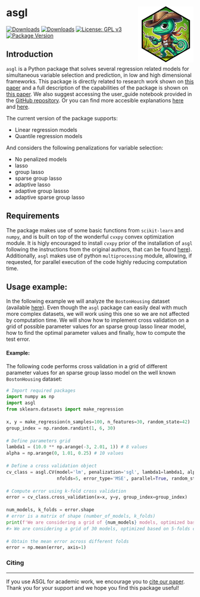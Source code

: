 
<!-- README.md is generated from README.Rmd. Please edit that file -->

# asgl <img src="figures/logo.png" align="right" height="150" alt="funq website" /></a>

[![Downloads](https://pepy.tech/badge/asgl)](https://pepy.tech/project/asgl)
[![Downloads](https://pepy.tech/badge/asgl/month)](https://pepy.tech/project/asgl)
[![License: GPL
v3](https://img.shields.io/badge/License-GPLv3-blue.svg)](https://www.gnu.org/licenses/gpl-3.0)
[![Package
Version](https://img.shields.io/badge/version-1.0.5-blue.svg)](https://cran.r-project.org/package=asgl)

## Introduction

`asgl` is a Python package that solves several regression related models
for simultaneous variable selection and prediction, in low and high
dimensional frameworks. This package is directly related to research
work shown on [this
paper](https://link.springer.com/article/10.1007/s11634-020-00413-8) and
a full description of the capabilities of the package is shown on [this
paper](https://arxiv.org/abs/2111.00472). We also suggest accessing the
user_guide notebook provided in the [GitHub
repository](https://github.com/alvaromc317/asgl). Or you can find more
accesible explanations
[here](https://towardsdatascience.com/sparse-group-lasso-in-python-255e379ab892)
and
[here](https://towardsdatascience.com/an-adaptive-lasso-63afca54b80d).

The current version of the package supports:

- Linear regression models
- Quantile regression models

And considers the following penalizations for variable selection:

- No penalized models
- lasso
- group lasso
- sparse group lasso
- adaptive lasso
- adaptive group lassso
- adaptive sparse group lasso

## Requirements

The package makes use of some basic functions from `scikit-learn` and
`numpy`, and is built on top of the wonderful `cvxpy` convex
optimization module. It is higly encouraged to install `cvxpy` prior of
the installation of `asgl` following the instructions from the original
authors, that can be found [here](https://www.cvxpy.org/)).
Additionally, `asgl` makes use of python `multiprocessing` module,
allowing, if requested, for parallel execution of the code highly
reducing computation time.

## Usage example:

In the following example we will analyze the `BostonHousing` dataset
(available
[here](https://scikit-learn.org/stable/modules/generated/sklearn.datasets.load_boston.html#sklearn.datasets.load_boston)).
Even though the `asgl` package can easily deal with much more complex
datasets, we will work using this one so we are not affected by
computation time. We will show how to implement cross validation on a
grid of possible parameter values for an sparse group lasso linear
model, how to find the optimal parameter values and finally, how to
compute the test error.

#### Example:

The following code performs cross validation in a grid of different
parameter values for an sparse group lasso model on the well known
`BostonHousing` dataset:

``` python
# Import required packages
import numpy as np
import asgl
from sklearn.datasets import make_regression

x, y = make_regression(n_samples=100, n_features=30, random_state=42)
group_index = np.random.randint(1, 6, 30)

# Define parameters grid
lambda1 = (10.0 ** np.arange(-3, 2.01, 1)) # 8 values
alpha = np.arange(0, 1.01, 0.25) # 10 values

# Define a cross validation object
cv_class = asgl.CV(model='lm', penalization='sgl', lambda1=lambda1, alpha=alpha,
                   nfolds=5, error_type='MSE', parallel=True, random_state=99)

# Compute error using k-fold cross validation
error = cv_class.cross_validation(x=x, y=y, group_index=group_index)

num_models, k_folds = error.shape
# error is a matrix of shape (number_of_models, k_folds)
print(f'We are considering a grid of {num_models} models, optimized based on {k_folds}-folds cross validation')
#> We are considering a grid of 30 models, optimized based on 5-folds cross validation

# Obtain the mean error across different folds
error = np.mean(error, axis=1)
```

### Citing

------------------------------------------------------------------------

If you use ASGL for academic work, we encourage you to [cite our
paper](https://link.springer.com/article/10.1007/s11634-020-00413-8).
Thank you for your support and we hope you find this package useful!
